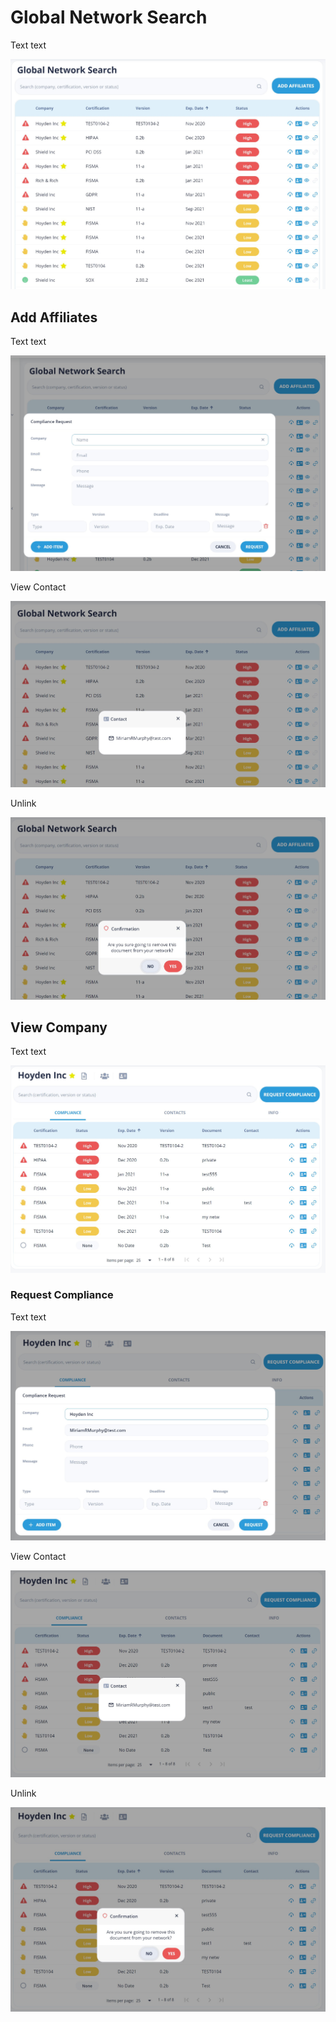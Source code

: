 # Global Network Search

Text text

![Global Network Search](/images/global1.jpg)

## Add Affiliates

Text text

![Add Affiliates](/images/global2.jpg)

View Contact

![View Contact](/images/global3.jpg)

Unlink

![Unlink](/images/global4.jpg)

## View Company

Text text

![View Company](/images/global5.jpg)

### Request Compliance

Text text

![Request Compliance](/images/global6.jpg)

View Contact

![View Contact](/images/global7.jpg)

Unlink

![Unlink](/images/global8.jpg)

